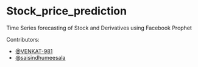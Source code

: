 # Stock_price_prediction
Time Series forecasting of Stock and Derivatives using Facebook Prophet

Contributors:
- [@VENKAT-981](https://github.com/VENKAT-981)
- [@saisindhumeesala](https://github.com/saisindhumeesala)
